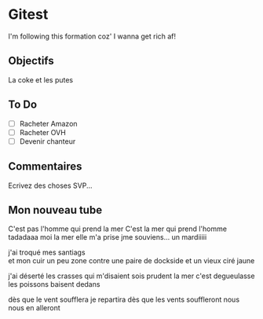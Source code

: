 # Gitest

I'm following this formation coz' I wanna get rich af!

## Objectifs
 
La coke et les putes

## To Do

- [ ] Racheter Amazon
- [ ] Racheter OVH
- [ ] Devenir chanteur

## Commentaires

Ecrivez des choses SVP...

## Mon nouveau tube

C'est pas l'homme qui prend la mer
C'est la mer qui prend l'homme tadadaaa
moi la mer elle m'a prise
jme souviens... un mardiiiii

j'ai troqué mes santiags     
et mon cuir un peu zone
contre une paire de dockside
et un vieux ciré jaune

j'ai déserté les crasses
qui m'disaient sois prudent
la mer c'est degueulasse
les poissons baisent dedans

dès que le vent soufflera 
je repartira
dès que les vents souffleront
nous nous en alleront 